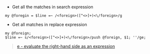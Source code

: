 * Get all the matches in search expression
 ```
 my @foregin = $line =~ /<foreign>([^<>]+)<\/foreign>/g
 ```
 * Get all matches in replace expression
 ```
 my @foreign;
 $line =~ s/<foreign>([^<>]+)<\/foreign>/push @foreign, $1; ''/ge;
```
> [e  - evaluate the right-hand side as an expression](https://perldoc.perl.org/perlre.html)
